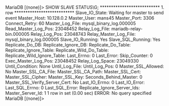 
MariaDB [(none)]> SHOW SLAVE STATUS\G;
*************************** 1. row ***************************
               Slave_IO_State: Waiting for master to send event
                  Master_Host: 10.128.0.2
                  Master_User: mans45
                  Master_Port: 3306
                Connect_Retry: 60
              Master_Log_File: mysql_binary_log.000005
          Read_Master_Log_Pos: 23048452
               Relay_Log_File: mariadb-relay-bin.000005
                Relay_Log_Pos: 23048743
        Relay_Master_Log_File: mysql_binary_log.000005
             Slave_IO_Running: Yes
            Slave_SQL_Running: Yes
              Replicate_Do_DB: 
          Replicate_Ignore_DB: 
           Replicate_Do_Table: 
       Replicate_Ignore_Table: 
      Replicate_Wild_Do_Table: 
  Replicate_Wild_Ignore_Table: 
                   Last_Errno: 0
                   Last_Error: 
                 Skip_Counter: 0
          Exec_Master_Log_Pos: 23048452
              Relay_Log_Space: 23049330
              Until_Condition: None
               Until_Log_File: 
                Until_Log_Pos: 0
           Master_SSL_Allowed: No
           Master_SSL_CA_File: 
           Master_SSL_CA_Path: 
              Master_SSL_Cert: 
            Master_SSL_Cipher: 
               Master_SSL_Key: 
        Seconds_Behind_Master: 0
Master_SSL_Verify_Server_Cert: No
                Last_IO_Errno: 0
                Last_IO_Error: 
               Last_SQL_Errno: 0
               Last_SQL_Error: 
  Replicate_Ignore_Server_Ids: 
             Master_Server_Id: 1
1 row in set (0.00 sec)
ERROR: No query specified
MariaDB [(none)]> 
